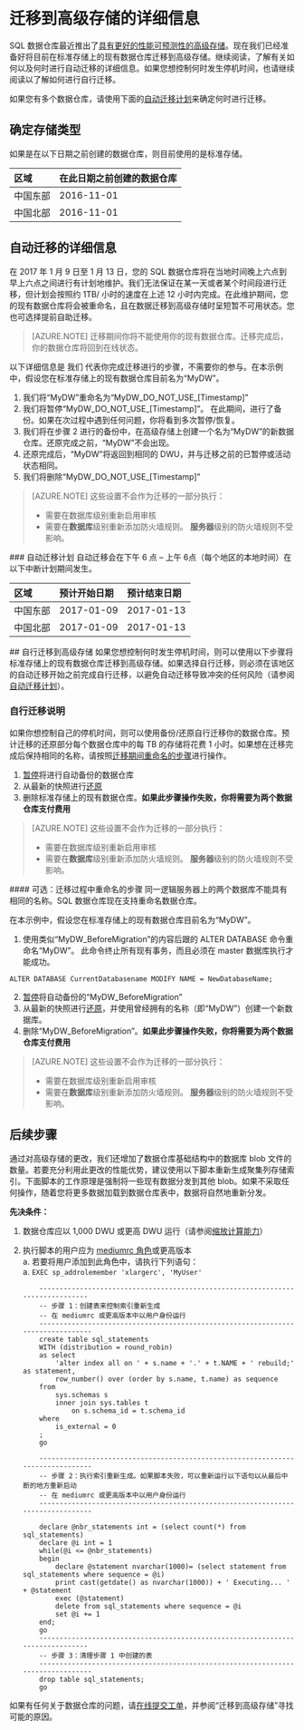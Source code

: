 <properties
   pageTitle="将现有 Azure SQL 数据仓库迁移到高级存储 | Azure"
   description="将 SQL 数据仓库迁移到高级存储的说明"
   services="sql-data-warehouse"
   documentationCenter="NA"
   authors="happynicolle"
   manager="barbkess"
   editor=""/>  


<tags
   ms.service="sql-data-warehouse"
   ms.devlang="NA"
   ms.topic="article"
   ms.tgt_pltfrm="NA"
   ms.workload="data-services"
   ms.date="11/29/2016"
   wacn.date="12/13/2016"
   ms.author="nicw;barbkess;sonyama"/>

# 迁移到高级存储的详细信息
SQL 数据仓库最近推出了[具有更好的性能可预测性的高级存储][具有更好的性能可预测性的高级存储]。现在我们已经准备好将目前在标准存储上的现有数据仓库迁移到高级存储。继续阅读，了解有关如何以及何时进行自动迁移的详细信息。如果您想控制何时发生停机时间，也请继续阅读以了解如何进行自行迁移。

如果您有多个数据仓库，请使用下面的[自动迁移计划][自动迁移计划]来确定何时进行迁移。

## 确定存储类型
如果是在以下日期之前创建的数据仓库，则目前使用的是标准存储。

| **区域** | **在此日期之前创建的数据仓库** |
| :------------------ | :-------------------------------- |
| 中国东部 | 2016-11-01 |
| 中国北部 | 2016-11-01 |

## 自动迁移的详细信息
在 2017 年 1 月 9 日至 1 月 13 日，您的 SQL 数据仓库将在当地时间晚上六点到早上六点之间进行有计划地维护。我们无法保证在某一天或者某个时间段进行迁移，但计划会按照约 1TB/ 小时的速度在上述 12 小时内完成。在此维护期间，您的现有数据仓库将会被重命名，且在数据迁移到高级存储时呈短暂不可用状态。您也可选择提前自助迁移。

> [AZURE.NOTE] 迁移期间你将不能使用你的现有数据仓库。迁移完成后，你的数据仓库将回到在线状态。

以下详细信息是 我们 代表你完成迁移进行的步骤，不需要你的参与。在本示例中，假设您在标准存储上的现有数据仓库目前名为“MyDW”。

1.	我们将“MyDW”重命名为“MyDW\_DO\_NOT\_USE\_[Timestamp]”
2.	我们将暂停“MyDW\_DO\_NOT\_USE\_[Timestamp]”。 在此期间，进行了备份。如果在次过程中遇到任何问题，你将看到多次暂停/恢复。
3.	我们将在步骤 2 进行的备份中，在高级存储上创建一个名为“MyDW”的新数据仓库。还原完成之前，“MyDW”不会出现。
4.	还原完成后，“MyDW”将返回到相同的 DWU，并与迁移之前的已暂停或活动状态相同。
5.	我们将删除“MyDW\_DO\_NOT\_USE\_[Timestamp]”
	
> [AZURE.NOTE] 这些设置不会作为迁移的一部分执行：
> 
>	-  需要在数据库级别重新启用审核
>	-  需要在**数据库**级别重新添加防火墙规则。  **服务器**级别的防火墙规则不受影响。

###<a name="automatic-migration-schedule"></a> 自动迁移计划
自动迁移会在下午 6 点 – 上午 6点（每个地区的本地时间）在以下中断计划期间发生。

| **区域** | **预计开始日期** | **预计结束日期** |
| :------------------ | :--------------------------- | :--------------------------- |
| 中国东部 | 2017-01-09 | 2017-01-13 |
| 中国北部 | 2017-01-09 | 2017-01-13 |

##<a name="self-migration-to-premium-storage"></a> 自行迁移到高级存储
如果您想控制何时发生停机时间，则可以使用以下步骤将标准存储上的现有数据仓库迁移到高级存储。如果选择自行迁移，则必须在该地区的自动迁移开始之前完成自行迁移，以避免自动迁移导致冲突的任何风险（请参阅[自动迁移计划][自动迁移计划]）。

### 自行迁移说明
如果你想控制自己的停机时间，则可以使用备份/还原自行迁移你的数据仓库。预计迁移的还原部分每个数据仓库中的每 TB 的存储将花费 1 小时。如果想在迁移完成后保持相同的名称，请按照[迁移期间重命名的步骤][迁移期间重命名的步骤]进行操作。

1.	[暂停][暂停]将进行自动备份的数据仓库
2.	从最新的快照进行[还原][还原]
3.	删除标准存储上的现有数据仓库。**如果此步骤操作失败，你将需要为两个数据仓库支付费用**

> [AZURE.NOTE] 这些设置不会作为迁移的一部分执行：
> 
>	-  需要在数据库级别重新启用审核
>	-  需要在**数据库**级别重新添加防火墙规则。  **服务器**级别的防火墙规则不受影响。

####<a name="optional-steps-to-rename-during-migration"></a> 可选：迁移过程中重命名的步骤 
同一逻辑服务器上的两个数据库不能具有相同的名称。SQL 数据仓库现在支持重命名数据仓库。

在本示例中，假设您在标准存储上的现有数据仓库目前名为“MyDW”。

1.	使用类似“MyDW\_BeforeMigration”的内容后跟的 ALTER DATABASE 命令重命名“MyDW”。 此命令终止所有现有事务，而且必须在 master 数据库执行才能成功。
```
ALTER DATABASE CurrentDatabasename MODIFY NAME = NewDatabaseName;
```
2.	[暂停][暂停]将自动备份的“MyDW\_BeforeMigration”
3.	从最新的快照进行[还原][还原]，并使用曾经拥有的名称（即“MyDW”）创建一个新数据库。
4.	删除“MyDW\_BeforeMigration”。**如果此步骤操作失败，你将需要为两个数据仓库支付费用**

> [AZURE.NOTE] 这些设置不会作为迁移的一部分执行：
> 
>	-  需要在数据库级别重新启用审核
>	-  需要在**数据库**级别重新添加防火墙规则。  **服务器**级别的防火墙规则不受影响。

## 后续步骤
通过对高级存储的更改，我们还增加了数据仓库基础结构中的数据库 blob 文件的数量。若要充分利用此更改的性能优势，建议使用以下脚本重新生成聚集列存储索引。下面脚本的工作原理是强制将一些现有数据分发到其他 blob。如果不采取任何操作，随着您将更多数据加载到数据仓库表中，数据将自然地重新分发。

**先决条件：**

1.	数据仓库应以 1,000 DWU 或更高 DWU 运行（请参阅[缩放计算能力][缩放计算能力]）
2.	执行脚本的用户应为 [mediumrc 角色][mediumrc 角色]或更高版本  
	a.	若要将用户添加到此角色中，请执行下列语句：  
		a. `EXEC sp_addrolemember 'xlargerc', 'MyUser'`



            -------------------------------------------------------------------------------
            -- 步骤 1：创建表来控制索引重新生成
            -- 在 mediumrc 或更高版本中以用户身份运行
            --------------------------------------------------------------------------------
            create table sql_statements
            WITH (distribution = round_robin)
            as select 
                'alter index all on ' + s.name + '.' + t.NAME + ' rebuild;' as statement,
                row_number() over (order by s.name, t.name) as sequence
            from 
                sys.schemas s
                inner join sys.tables t
                    on s.schema_id = t.schema_id
            where
                is_external = 0
            ;
            go
            
            --------------------------------------------------------------------------------
            -- 步骤 2：执行索引重新生成。如果脚本失败，可以重新运行以下语句以从最后中断的地方重新启动
            -- 在 mediumrc 或更高版本中以用户身份运行
            --------------------------------------------------------------------------------

            declare @nbr_statements int = (select count(*) from sql_statements)
            declare @i int = 1
            while(@i <= @nbr_statements)
            begin
                declare @statement nvarchar(1000)= (select statement from sql_statements where sequence = @i)
                print cast(getdate() as nvarchar(1000)) + ' Executing... ' + @statement
                exec (@statement)
                delete from sql_statements where sequence = @i
                set @i += 1
            end;
            go
            -------------------------------------------------------------------------------
            -- 步骤 3：清理步骤 1 中创建的表
            --------------------------------------------------------------------------------
            drop table sql_statements;
            go


如果有任何关于数据仓库的问题，请[在线提交工单][在线提交工单]，并参阅“迁移到高级存储”寻找可能的原因。

<!--Image references-->

<!--Article references-->
[自动迁移计划]: #automatic-migration-schedule
[self-migration to Premium Storage]: #self-migration-to-premium-storage
[在线提交工单]: /support/support-ticket-form/?l=zh-cn
[Azure paired region]: /documentation/articles/best-practices-availability-paired-regions
[main documentation site]: /documentation/articles/services/sql-data-warehouse
[暂停]: /documentation/articles/sql-data-warehouse-manage-compute-portal/#pause-compute
[还原]: /documentation/articles/sql-data-warehouse-restore-database-portal
[迁移期间重命名的步骤]: #optional-steps-to-rename-during-migration
[缩放计算能力]: /documentation/articles/sql-data-warehouse-manage-compute-portal/#scale-compute-power
[mediumrc 角色]: /documentation/articles/sql-data-warehouse-develop-concurrency/

<!--MSDN references-->


<!--Other Web references-->
[具有更好的性能可预测性的高级存储]: https://azure.microsoft.com/zh-CN/blog/azure-sql-data-warehouse-introduces-premium-storage-for-greater-performance/
[Azure 门户]: https://portal.azure.cn

<!---HONumber=Mooncake_1010_2016-->